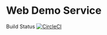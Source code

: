 # Web Demo Service
Build Status [![CircleCI](https://circleci.com/gh/omarelprince27/secops_cdci.svg?style=svg)](https://circleci.com/gh/omarelprince27/secops_cdci)
